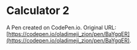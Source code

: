# Calculator 2

A Pen created on CodePen.io. Original URL: [https://codepen.io/oladimeji_zion/pen/BaYgqER](https://codepen.io/oladimeji_zion/pen/BaYgqER).

